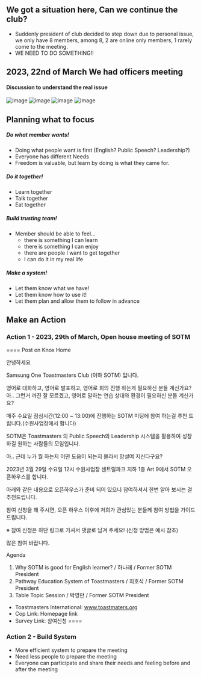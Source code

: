 

## We got a situation here, Can we continue the club? 
* Suddenly president of club decided to step down due to personal issue, we only have 8 members, among 8, 2 are online only members, 1 rarely come to the meeting.
* WE NEED TO DO SOMETHING!!

## 2023, 22nd of March We had officers meeting

#### Discussion to understand the real issue
![image](https://user-images.githubusercontent.com/25078884/235265480-637308da-3339-4fb3-a5b2-4af3441fa373.png)
![image](https://user-images.githubusercontent.com/25078884/235265583-b813a52e-436e-42a0-b7c8-fe5f9ecce270.png)
![image](https://user-images.githubusercontent.com/25078884/235265660-9c1614b7-c4a1-495b-9267-97c6c2196082.png)
![image](https://user-images.githubusercontent.com/25078884/235265722-35f17ad9-c191-4a13-82ea-323f79686797.png)

## Planning what to focus
##### Do what member wants!
 - Doing what people want is first (English? Public Speech? Leadership?)
 - Everyone has different Needs
 - Freedom is valuable, but learn by doing is what they came for.

##### Do it together!
 - Learn together
 - Talk together
 - Eat together

##### Build trusting team!
- Member should be able to feel...
  - there is something I can learn
  - there is something I can enjoy 
  - there are people I want to get together
  - I can do it in my real life

##### Make a system! 
 - Let them know what we have!
 - Let them know how to use it!
 - Let them plan and allow them to follow in advance


## Make an Action 
### Action 1 - 2023, 29th of March, Open house meeting of SOTM

====
Post on Knox Home

안녕하세요

Samsung One Toastmasters Club (이하 SOTM) 입니다.

영어로 대화하고, 영어로 발표하고, 영어로 회의 진행 하는게 필요하신 분들 계신가요?
아.. 그런거 까진 잘 모르겠고, 영어로 말하는 연습 상대와 환경이 필요하신 분들 계신가요?

매주 수요일 점심시간(12:00 ~ 13:00)에 진행하는 SOTM 미팅에 참여 하는걸 추천 드립니다.(수원사업장에서 합니다)

SOTM은 Toastmasters 의 Public Speech와 Leadership 시스템을 활용하여 성장하길 원하는 사람들의 모임입니다.

아.. 근데 누가 뭘 하는지 어떤 도움이 되는지 몰라서 망설여 지신다구요?

2023년 3월 29일 수요일 12시 수원사업장 센트럴파크 지하 1층 Art 9에서 SOTM 오픈하우스를 합니다.

아래와 같은 내용으로 오픈하우스가 준비 되어 있으니 참여하셔서 한번 알아 보시는 걸 추천드립니다.

참여 신청을 해 주시면, 오픈 하우스 이후에 저희가 관심있는 분들께 참여 방법을 가이드 드립니다.

※ 참여 신청은 하단 링크로 가셔서 댓글로 남겨 주세요! (신청 방법은 예시 참조)

많은 참여 바랍니다.

Agenda
1. Why SOTM is good for English learner? / 하나래 / Former SOTM President
2. Pathway Education System of Toastmasters / 최호석 / Former SOTM President
3. Table Topic Session / 박영만 / Former SOTM President

* Toastmasters International: www.toastmaters.org
* Cop Link: Homepage link
* Survey Link: 참여신청
====



### Action 2 - Build System
* More efficient system to prepare the meeting
* Need less people to prepare the meeting
* Everyone can participate and share their needs and feeling before and after the meeting




